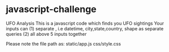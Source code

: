 # javascript-challenge
UFO Analysis
This is a javascript code which finds you UFO sightings 
Your inputs can 
(1) separate , i.e datetime, city,state,country, shape as separate queries 
(2) all above 5 inputs together

Please note the file path as: static/app.js 
                              css/style.css 
